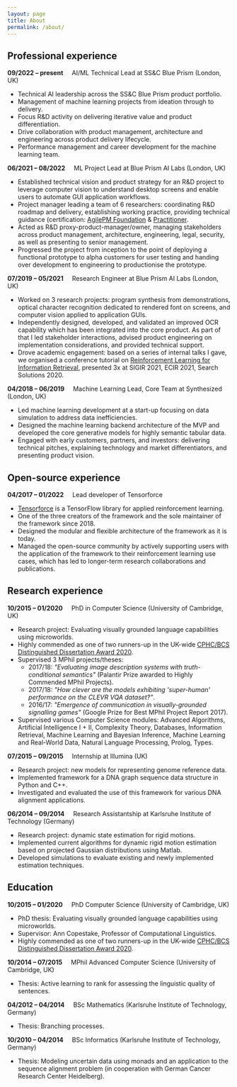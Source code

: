 ```yaml
---
layout: page
title: About
permalink: /about/
---
```



## Professional experience

**09/2022 – present** &nbsp; &nbsp; AI/ML Technical Lead at SS&C Blue Prism (London, UK)

- Technical AI leadership across the SS&C Blue Prism product portfolio.
- Management of machine learning projects from ideation through to delivery.
- Focus R&D activity on delivering iterative value and product differentiation.
- Drive collaboration with product management, architecture and engineering across product delivery lifecycle.
- Performance management and career development for the machine learning team.


**06/2021 – 08/2022** &nbsp; &nbsp; ML Project Lead at Blue Prism AI Labs (London, UK)

- Established technical vision and product strategy for an R&D project to leverage computer vision to understand desktop screens and enable users to automate GUI application workflows.
- Project manager leading a team of 6 researchers: coordinating R&D roadmap and delivery, establishing working practice, providing technical guidance (certification: [AgilePM Foundation](https://www.credly.com/badges/66dc9376-74ec-40da-9ecc-f87a3a3b030d/public_url) & [Practitioner](https://www.credly.com/badges/8e0eec39-ba7c-4e1b-a1f2-4c8082d39180/public_url).
- Acted as R&D proxy-product-manager/owner, managing stakeholders across product management, architecture, engineering, legal, security, as well as presenting to senior management.
- Progressed the project from inception to the point of deploying a functional prototype to alpha customers for user testing and handing over development to engineering to productionise the prototype.


**07/2019 – 05/2021** &nbsp; &nbsp; Research Engineer at Blue Prism AI Labs (London, UK)

- Worked on 3 research projects: program synthesis from demonstrations, optical character recognition dedicated to rendered font on screens, and computer vision applied to application GUIs.
- Independently designed, developed, and validated an improved OCR capability which has been integrated into the core product. As part of that I led stakeholder interactions, advised product engineering on implementation considerations, and provided technical support.
- Drove academic engagement: based on a series of internal talks I gave, we organised a conference tutorial on [Reinforcement Learning for Information Retrieval](https://rl-starterpack.github.io/), presented 3x at SIGIR 2021, ECIR 2021, Search Solutions 2020.


**04/2018 – 06/2019** &nbsp; &nbsp; Machine Learning Lead, Core Team at Synthesized (London, UK)

- Led machine learning development at a start-up focusing on data simulation to address data inefficiencies.
- Designed the machine learning backend architecture of the MVP and developed the core generative models for highly semantic tabular data.
- Engaged with early customers, partners, and investors: delivering technical pitches, explaining technology and market differentiators, and presenting product vision.



## Open-source experience

**04/2017 – 01/2022** &nbsp; &nbsp; Lead developer of Tensorforce

- [Tensorforce](https://github.com/tensorforce/tensorforce) is a TensorFlow library for applied reinforcement learning.
- One of the three creators of the framework and the sole maintainer of the framework since 2018.
- Designed the modular and flexible architecture of the framework as it is today.
- Managed the open-source community by actively supporting users with the application of the framework to their reinforcement learning use cases, which has led to longer-term research collaborations and publications.



## Research experience

**10/2015 – 01/2020** &nbsp; &nbsp; PhD in Computer Science (University of Cambridge, UK)

- Research project: Evaluating visually grounded language capabilities using microworlds.
- Highly commended as one of two runners-up in the UK-wide [CPHC/BCS Distinguished Dissertation Award 2020](https://www.bcs.org/more/about-us/press-office/press-releases/winner-of-the-cphcbcs-distinguished-dissertation-award-announced/).
- Supervised 3 MPhil projects/theses:
    + 2017/18: *"Evaluating image description systems with truth-conditional semantics"* (Palantir Prize awarded to Highly Commended MPhil Projects).
    + 2017/18: *"How clever are the models exhibiting 'super-human' performance on the CLEVR VQA dataset?"*.
    + 2016/17: *"Emergence of communication in visually-grounded signalling games"* (Google Prize for Best MPhil Project Report 2017).
- Supervised various Computer Science modules: Advanced Algorithms, Artificial Intelligence I + II, Complexity Theory, Databases, Information Retrieval, Machine Learning and Bayesian Inference, Machine Learning and Real-World Data, Natural Language Processing, Prolog, Types.


**07/2015 – 09/2015** &nbsp; &nbsp; Internship at Illumina (UK)

- Research project: new models for representing genome reference data.
- Implemented framework for a DNA graph sequence data structure in Python and C++.
- Investigated and evaluated the use of this framework for various DNA alignment applications.


**06/2014 – 09/2014** &nbsp; &nbsp; Research Assistantship at Karlsruhe Institute of Technology (Germany)

- Research project: dynamic state estimation for rigid motions.
- Implemented current algorithms for dynamic rigid motion estimation based on projected Gaussian distributions using Matlab.
- Developed simulations to evaluate existing and newly implemented estimation techniques.


<!-- **10/2012 - 09/2013** &nbsp; &nbsp; Mathematics Tutor at Karlsruhe Institute of Technology (Germany)
- Weekly classes of 20 to 40 economics students in their 2nd and 3rd semester.
- Completed a 3-day tutor training workshop. -->


<!-- **03/2011 – 09/2012** &nbsp; &nbsp; Research Assistantship at Steinbuch Centre For Computing (Karlsruhe, Germany)

- Software agent for secure remote administration of Windows systems.
- Framework for querying student information based on identity card readers. -->



## Education

**10/2015 – 01/2020** &nbsp; &nbsp; PhD Computer Science (University of Cambridge, UK)

- PhD thesis: Evaluating visually grounded language capabilities using microworlds.
- Supervisor: Ann Copestake, Professor of Computational Linguistics.
- Highly commended as one of two runners-up in the UK-wide [CPHC/BCS Distinguished Dissertation Award 2020](https://www.bcs.org/more/about-us/press-office/press-releases/winner-of-the-cphcbcs-distinguished-dissertation-award-announced/).

**10/2014 – 07/2015** &nbsp; &nbsp; MPhil Advanced Computer Science (University of Cambridge, UK)

- Thesis: Active learning to rank for assessing the linguistic quality of sentences.

**04/2012 – 04/2014** &nbsp; &nbsp; BSc Mathematics (Karlsruhe Institute of Technology, Germany)

- Thesis: Branching processes.

**10/2010 – 04/2014** &nbsp; &nbsp; BSc Informatics (Karlsruhe Institute of Technology, Germany)

- Thesis: Modeling uncertain data using monads and an application to the sequence alignment problem (in cooperation with German Cancer Research Center Heidelberg).
